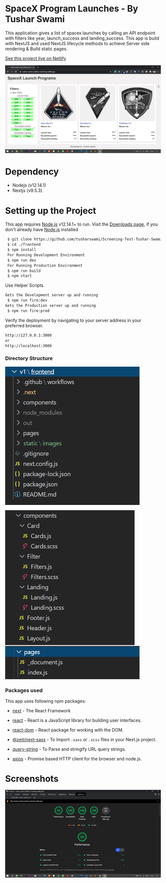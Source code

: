 # SpaceX Program Launches - By Tushar Swami

This application gives a list of spacex launches by calling an API endpoint with filters like year, launch_success and landing_success. This app is build with NextJS and used NextJS lifecycle methods to achieve Server side rendering & Build static pages.

[See this project live on Netlify]

![live](https://github.com/tusharswami/Screening-Test-Tushar-Swami/blob/master/static/images/live.png?raw=true)

# Dependency
  - Nodejs (v12.14.1)
  - Nextjs (v9.5.3)
# Setting up the Project
This app requires [Node.js](https://nodejs.org/) v12.14.1+ to run.
Visit the [Downloads page], if you don't already have [Node.js](https://nodejs.org/) installed
``` sh
 $ git clone https://github.com/tusharswami/Screening-Test-Tushar-Swami.git
 $ cd ./frontend
 $ npm install
 For Running Development Environment
 $ npm run dev
 For Running Production Environment
 $ npm run build
 $ npm start
```
Use Helper Scripts 
```sh
Gets the Development server up and running
 $ npm run fire:dev
Gets the Production server up and running
 $ npm run fire:prod
```
Verify the deployment by navigating to your server address in your preferred browser.

```sh
http://127.0.0.1:3000
or
http://localhost:3000
```
### Directory Structure

![directory-structure](https://github.com/tusharswami/Screening-Test-Tushar-Swami/blob/master/static/images/directory.png?raw=true)

![components-directory](https://github.com/tusharswami/Screening-Test-Tushar-Swami/blob/master/static/images/components.png?raw=true)
![pages-directory](https://github.com/tusharswami/Screening-Test-Tushar-Swami/blob/master/static/images/pages.png?raw=true)

### Packages used

This app uses following npm packages:

* [next] - The React Framework
* [react] - React is a JavaScript library for building user interfaces.
* [react-dom] - React package for working with the DOM.
* [@zeit/next-sass] - To Import `.sass` or `.scss` files in your Next.js project.
* [query-string] - To Parse and stringify URL query strings.
* [axios] - Promise based HTTP client for the browser and node.js.


   [node.js]: <http://nodejs.org>
   [react]: <https://www.npmjs.com/package/react>
   [react-dom]: <https://www.npmjs.com/package/react-dom>
   [query-string]: <https://www.npmjs.com/package/query-string>
   [next]: <https://www.npmjs.com/package/next>
   [@zeit/next-sass]: <https://www.npmjs.com/package/@zeit/next-sass>
   [Downloads page]: <https://nodejs.org/en/download/>
   [axios]: <https://www.npmjs.com/package/axios>
   [See this project live on Netlify]: <http://tushar-swami-publisic-screening.netlify.app>
   
# Screenshots

![lighthouse_httptushar-swami-publisic-screening.netlify.app](https://github.com/tusharswami/Screening-Test-Tushar-Swami/blob/master/static/images/lighthouse_httptushar-swami-publisic-screening.netlify.app.png?raw=true)

